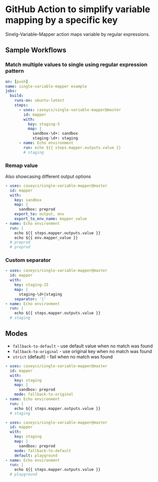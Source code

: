 # GitHub Action to simplify variable mapping by a specific key

Sinelg-Variable-Mapper action maps variable by regular expressions.

## Sample Workflows

### Match multiple values to single using regular expression pattern

```yaml
on: [push]
name: single-variable-mapper example
jobs:
  build:
    runs-on: ubuntu-latest
    steps:
      - uses: caseycs/single-variable-mapper@master
        id: mapper
        with:
          key: staging-5
          map: |
            sandbox-\d+: sandbox
            staging-\d+: staging
      - name: Echo environment
        run: echo ${{ steps.mapper.outputs.value }}
        # staging
```

### Remap value

Also showcasing different output options

```yaml
- uses: caseycs/single-variable-mapper@master
  id: mapper
  with:
    key: sandbox
    map: |
      sandbox: preprod
    export_to: output, env
    export_to_env_name: mapper_value
- name: Echo environment
  run: |
    echo ${{ steps.mapper.outputs.value }}
    echo ${{ env.mapper_value }}
  # preprod
  # preprod
```

### Custom separator

```yaml
- uses: caseycs/single-variable-mapper@master
  id: mapper
  with:
    key: staging-25
    map: |
      staging-\d+|staging
    separator: '|'
- name: Echo environment
  run: |
    echo ${{ steps.mapper.outputs.value }}
  # staging
```

## Modes

- `fallback-to-default` - use default value when no match was found
- `fallback-to-original` - use original key when no match was found
- `strict` (default) - fail when no match was found

```yaml
- uses: caseycs/single-variable-mapper@master
  id: mapper
  with:
    key: staging
    map: |
      sandbox: preprod
    mode: fallback-to-original
- name: Echo environment
  run: |
    echo ${{ steps.mapper.outputs.value }}
  # staging
```

```yaml
- uses: caseycs/single-variable-mapper@master
  id: mapper
  with:
    key: staging
    map: |
      sandbox: preprod
    mode: fallback-to-default
    default: playground
- name: Echo environment
  run: |
    echo ${{ steps.mapper.outputs.value }}
  # playground
```
